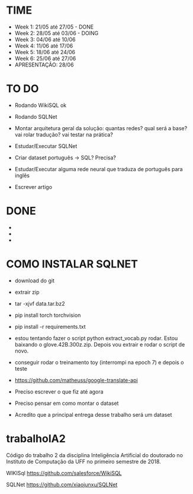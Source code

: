 # TIME
- Week 1: 21/05 até 27/05 - DONE
- Week 2: 28/05 até 03/06 - DOING
- Week 3: 04/06 até 10/06
- Week 4: 11/06 até 17/06
- Week 5: 18/06 até 24/06
- Week 6: 25/06 até 27/06
- APRESENTAÇÃO: 28/06

# TO DO
- Rodando WikiSQL ok
- Rodando SQLNet


- Montar arquitetura geral da solução: quantas redes? qual será a base? vai rolar tradução? vai testar na prática?
- Estudar/Executar SQLNet
- Criar dataset português -> SQL? Precisa?
- Estudar/Executar alguma rede neural que traduza de português para inglês
- Escrever artigo

# DONE
- 
- 
- 
# COMO INSTALAR SQLNET
- download do git
- extrair zip
- tar -xjvf data.tar.bz2
- pip install torch torchvision
- pip install -r requirements.txt


- estou tentando fazer o script python extract_vocab.py rodar. Estou baixando o glove.42B.300z.zip. Depois vou extrair e rodar o script de novo.
- conseguir rodar o treinamento toy (interrompi na epoch 7) e depois o teste
- https://github.com/matheuss/google-translate-api

- Preciso escrever o que fiz até agora
- Preciso pensar em como montar o dataset
- Acredito que a principal entrega desse trabalho será um dataset





# trabalhoIA2
Código do trabalho 2 da disciplina Inteligência Artificial do doutorado no Instituto de Computação da UFF no primeiro semestre de 2018.

WIKISql
https://github.com/salesforce/WikiSQL

SQLNet
https://github.com/xiaojunxu/SQLNet
